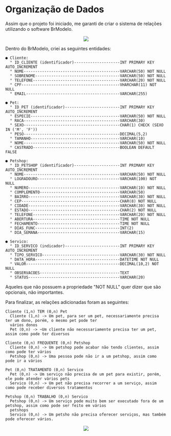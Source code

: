 # Organização de Dados
<p>Assim que o projeto foi iniciado, me garanti de criar o sistema de relações utilizando o software BrModelo.</p>
<p align="center"><img src="https://github.com/user-attachments/assets/96c4b56e-899d-4576-b7db-c2d78da69d82"></p>
<p>Dentro do BrModelo, criei as seguintes entidades:</p>

```
● Cliente:
  ° ID_CLIENTE (identificador)--------------------INT PRIMARY KEY AUTO_INCREMENT
  ° NOME------------------------------------------VARCHAR(50) NOT NULL
  ° SOBRENOME-------------------------------------VARCHAR(50) NOT NULL
  ° TELEFONE--------------------------------------VARCHAR(20) NOT NULL
  ° CPF-------------------------------------------VHARCHAR(11) NOT NULL
  ° EMAIL-----------------------------------------VARCHAR(255)

● Pet:
  ° ID_PET (identificador)------------------------INT PRIMARY KEY AUTO_INCREMENT
  ° ESPECIE---------------------------------------VARCHAR(50) NOT NULL
  ° RACA------------------------------------------VARCHAR(30)
  ° SEXO------------------------------------------CHAR(1) CHECK (SEXO IN ('M', 'F'))
  ° PESO------------------------------------------DECIMAL(5,2)
  ° TAMANHO---------------------------------------VARCHAR(10)
  ° NOME------------------------------------------VARCHAR(50) NOT NULL
  ° CASTRADO--------------------------------------BOOLEAN DEFAULT FALSE

● Petshop:
  ° ID_PETSHOP (identificador)--------------------INT PRIMARY KEY AUTO_INCREMENT
  ° NOME------------------------------------------VARCHAR(50) NOT NULL
  ° LOGRADOURO------------------------------------VARCHAR(100) NOT NULL
  ° NUMERO----------------------------------------VARCHAR(10) NOT NULL
  ° COMPLEMENTO-----------------------------------VARCHAR(50)
  ° BAIRRO----------------------------------------VARCHAR(30) NOT NULL
  ° CEP-------------------------------------------CHAR(8) NOT NULL
  ° CIDADE----------------------------------------VARCHAR(30) NOT NULL
  ° ESTADO----------------------------------------CHAR(2) NOT NULL
  ° TELEFONE--------------------------------------VARCHAR(20) NOT NULL
  ° ABERTURA--------------------------------------TIME NOT NULL
  ° FECHAMENTO------------------------------------TIME NOT NULL
  ° DIAS_FUNC-------------------------------------INT(2)
  ° DIA_SEMANA------------------------------------VARCHAR(15)

● Servico:
  ° ID_SERVICO (indicador)------------------------INT PRIMARY KEY AUTO_INCREMENT
  ° TIPO_SERVICO----------------------------------VARCHAR(30) NOT NULL
  ° DATA_HORA-------------------------------------DATETIME NOT NULL
  ° VALOR-----------------------------------------DECIMAL(10,2) NOT NULL
  ° OBSERVACOES-----------------------------------TEXT
  ° STATUS----------------------------------------VARCHAR(20)
```

<p>Aqueles que não possuem a propriedade "NOT NULL" quer dizer que são opcionais, não importantes.</p>
<p>Para finalizar, as relações adicionadas foram as seguintes:</p>

```
Cliente (1,n) TEM (0,n) Pet
  Cliente (1,n) -> Um pet, para ser um pet, necessariamente precisa ter um dono, porém, o mesmo pet pode ter
  vários donos
  Pet (0,n) -> ~Um cliente não necessariamente precisa ter um pet, assim como pode ter diversos

Cliente (0,n) FREQUENTE (0,n) Petshop
  Cliente (0,n) -> Um petshop pode acabar não tendo clientes, assim como pode ter vários
  Petshop (0,n) -> Uma pessoa pode não ir a um petshop, assim como pode ir a vários

Pet (0,n) TRATAMENTO (0,n) Servico
  Pet (0,n) -> Um serviço não precisa de um pet para existir, porém, ele pode atender vários pets
  Servico (0,n) -> Um pet não precisa recorrer a um serviço, assim como pode receber diversos tratamentos

Petshop (0,n) TRABALHO (0,n) Servico
  Petshop (0,n) -> Um serviço pode muito bem ser executado fora de um petshop, assim como pode ser feito em vários
  petshops
  Servico (0,n) -> Um petsho não precisa oferecer serviços, mas também pode oferecer vários.
```
<p align="center"><img src="https://github.com/user-attachments/assets/4ecd18e0-ede8-47a8-8a6c-492244696316"></p>

